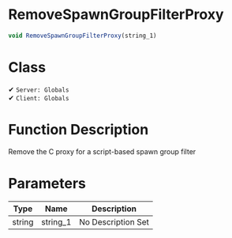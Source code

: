 # RemoveSpawnGroupFilterProxy
```js	
void RemoveSpawnGroupFilterProxy(string_1)
```
# Class
✔ `Server: Globals`  
✔ `Client: Globals`  

# Function Description
Remove the C proxy for a script-based spawn group filter
# Parameters
Type|Name|Description
--|--|--
string|string_1|No Description Set
